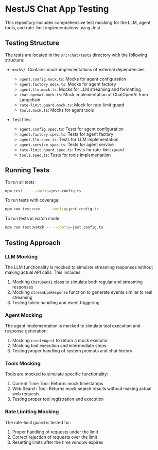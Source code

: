 # NestJS Chat App Testing

This repository includes comprehensive test mocking for the LLM, agent, tools, and rate-limit implementations using Jest.

## Testing Structure

The tests are located in the `src/chat/tests` directory with the following structure:

- `mocks/`: Contains mock implementations of external dependencies
  - `agent.config.mock.ts`: Mocks for agent configuration
  - `agent.factory.mock.ts`: Mocks for agent factory
  - `agent.llm.mock.ts`: Mocks for LLM streaming and formatting
  - `chat-openai.mock.ts`: Mock implementation of ChatOpenAI from Langchain
  - `rate-limit.guard.mock.ts`: Mock for rate-limit guard
  - `tools.mock.ts`: Mocks for agent tools

- Test files:
  - `agent.config.spec.ts`: Tests for agent configuration
  - `agent.factory.spec.ts`: Tests for agent factory
  - `agent.llm.spec.ts`: Tests for LLM implementation
  - `agent.service.spec.ts`: Tests for agent service
  - `rate-limit.guard.spec.ts`: Tests for rate-limit guard
  - `tools.spec.ts`: Tests for tools implementation

## Running Tests

To run all tests:

```bash
npm test -- --config=jest.config.ts
```

To run tests with coverage:

```bash
npm run test:cov -- --config=jest.config.ts
```

To run tests in watch mode:

```bash
npm run test:watch -- --config=jest.config.ts
```

## Testing Approach

### LLM Mocking

The LLM functionality is mocked to simulate streaming responses without making actual API calls. This includes:

1. Mocking `ChatOpenAI` class to simulate both regular and streaming responses
2. Mocking `streamLlmResponse` function to generate events similar to real streaming
3. Testing token handling and event triggering

### Agent Mocking

The agent implementation is mocked to simulate tool execution and response generation:

1. Mocking `createAgent` to return a mock executor
2. Mocking tool execution and intermediate steps
3. Testing proper handling of system prompts and chat history

### Tools Mocking

Tools are mocked to simulate specific functionality:

1. Current Time Tool: Returns mock timestamps
2. Web Search Tool: Returns mock search results without making actual web requests
3. Testing proper tool registration and execution

### Rate Limiting Mocking

The rate-limit guard is tested for:

1. Proper handling of requests under the limit
2. Correct rejection of requests over the limit
3. Resetting limits after the time window expires